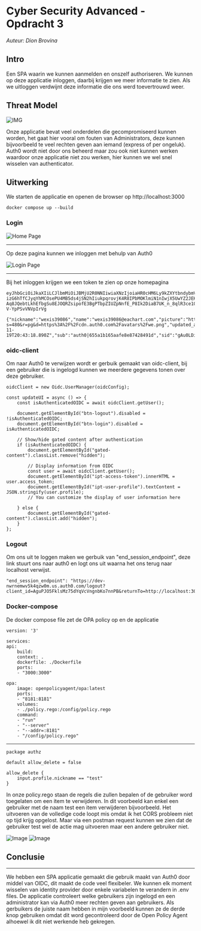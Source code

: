 # Cyber Security Advanced - Opdracht 3
*Auteur: Dion Brovina*

## Intro
Een SPA waarin we kunnen aanmelden en onszelf authoriseren. We kunnen op deze applicatie inloggen, daarbij krijgen we meer informatie te zien. Als we uitloggen verdwijnt deze informatie die ons werd toevertrouwd weer.

## Threat Model
![IMG](threatmodel.png)

Onze applicatie bevat veel onderdelen die gecompromiseerd kunnen worden, het gaat hier vooral om fouten van Administrators, deze kunnen bijvoorbeeld te veel rechten geven aan iemand (express of per ongeluk). Auth0 wordt niet door ons beheerd maar zou ook niet kunnen werken waardoor onze applicatie niet zou werken, hier kunnen we wel snel wisselen van authenticator.


## Uitwerking
We starten de applicatie en openen de browser op http://localhost:3000

    docker compose up --build

### Login 
![Home Page](image-home.png)

---
Op deze pagina kunnen we inloggen met behulp van Auth0

![Login Page](image-login.png)

--- 

Bij het inloggen krijgen we een token te zien op onze homepagina

    eyJhbGciOiJkaXIiLCJlbmMiOiJBMjU2R0NNIiwiaXNzIjoiaHR0cHM6Ly9kZXYtbndybmVtd3Y1azRxencwbS51cy5hdXRoMC5jb20vIn0..P4X85PL66H8SuHUT.KxOHXC5P1CcxFAirjJcLCWrBEO02-izG6hTfCJyqYhMCOsePU4MB5ds4jSN2hIiukpqrovjK4R8IPbMOKlmiN1nIwjX5UwYZ2JEKlnDfJd_WmpX1bPcYUZmeanKpFlHNALB860idmBQq81ZPTgaW4ksZQpfNvv38LDxHAhuDH258rSOKuwqKQkdxroXcemHneRfx0zy0BW9uPjHgg_6eTXQzEQbj78ZXFtuQrHmtWm-Aq8JQebtLkhEfbgSu8EJOQRZsipofE3BgPTbpZIUZpNnfE_P8Ik2DiaB7UK_n_8qlR3ce109IOWLO2AhVH73AzbHlM4n7g3Hzp3M3.PbEhQ1-V-YpPSvVNVpIrVg

    {"nickname":"wexis39086","name":"wexis39086@eachart.com","picture":"https://s.gravatar.com/avatar/2195de3a1a9d69a3d506edf0a6267e22?s=480&r=pg&d=https%3A%2F%2Fcdn.auth0.com%2Favatars%2Fwe.png","updated_at":"2023-11-19T20:43:18.890Z","sub":"auth0|655a1b165aafe8e87428491d","sid":"gAu0LDia_fSDYPwwY9mpp2vqIZ6IigYT"}

### oidc-client
Om naar Auth0 te verwijzen wordt er gerbuik gemaakt van oidc-client, bij een gebruiker die is ingelogd kunnen we meerdere gegevens tonen over deze gebruiker.

    oidcClient = new Oidc.UserManager(oidcConfig);

    const updateUI = async () => {
        const isAuthenticatedOIDC = await oidcClient.getUser();

        document.getElementById("btn-logout").disabled = !isAuthenticatedOIDC;
        document.getElementById("btn-login").disabled = isAuthenticatedOIDC;

        // Show/hide gated content after authentication
        if (isAuthenticatedOIDC) {
            document.getElementById("gated-content").classList.remove("hidden");

            // Display information from OIDC
            const user = await oidcClient.getUser();
            document.getElementById("ipt-access-token").innerHTML = user.access_token;
            document.getElementById("ipt-user-profile").textContent = JSON.stringify(user.profile);
            // You can customize the display of user information here

        } else {
            document.getElementById("gated-content").classList.add("hidden");
        }
    };

### Logout
Om ons uit te loggen maken we gerbuik van "end_session_endpoint", deze link stuurt ons naar auth0 en logt ons uit waarna het ons terug naar localhost verwijst.

    "end_session_endpoint": "https://dev-nwrnemwv5k4qzw0m.us.auth0.com/logout?client_id=AguPJO5FklsMz75dYqVcVngnbKo7nnPB&returnTo=http://localhost:3000/"


### Docker-compose
De docker compose file zet de OPA policy op en de applicatie

    version: '3'

    services:
    api:
        build:
        context: .
        dockerfile: ./Dockerfile
        ports:
        - "3000:3000"

    opa:
        image: openpolicyagent/opa:latest
        ports:
        - "8181:8181"
        volumes:
        - ./policy.rego:/config/policy.rego
        command:
        - "run"
        - "--server"
        - "--addr=:8181"
        - "/config/policy.rego"
---

    package authz

    default allow_delete = false

    allow_delete {
        input.profile.nickname == "test"
    }

In onze policy.rego staan de regels die zullen bepalen of de gebruiker word toegelaten om een item te verwijderen. In dit voorbeeld kan enkel een gebruiker met de naam test een item verwijderen bijvoorbeeld. Het uitvoeren van de volledige code loopt mis omdat ik het CORS probleem niet op tijd krijg opgelost. Maar via een postman request kunnen we zien dat de gebruiker test wel de actie mag uitvoeren maar een andere gebruiker niet.

![Image](img-req.png)
![Image](img-req2.png)

## Conclusie
---
We hebben een SPA applicatie gemaakt die gebruik maakt van Auth0 door middel van OIDC, dit maakt de code veel flexibeler. We kunnen elk moment wisselen van identity provider door enkele variabelen te verandern in .env files. De applicatie controleert welke gebruikers zijn ingelogd en een administrator kan via Auth0 meer rechten geven aan gebruikers. Als gerbuikers de juiste naam hebben in mijn voorbeeld kunnen ze de derde knop gebruiken omdat dit word gecontroleerd door de Open Policy Agent alhoewel ik dit niet werkende heb gekregen.
